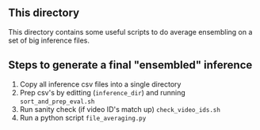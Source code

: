 This directory
--------------
This directory contains some useful scripts to do average ensembling on a set of big inference files.

Steps to generate a final "ensembled" inference
------------------------------------------------
1. Copy all inference csv files into a single directory
2. Prep csv's by editting (`inference_dir`) and running `sort_and_prep_eval.sh`
3. Run sanity check (if video ID's match up) `check_video_ids.sh`
4. Run a python script `file_averaging.py`
